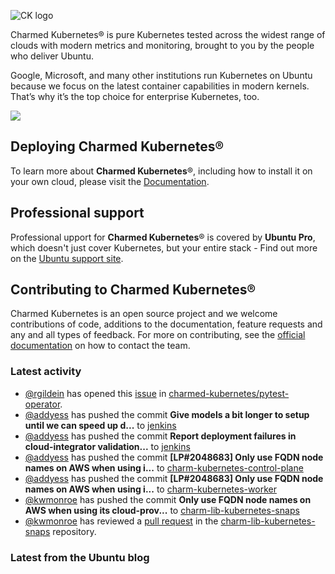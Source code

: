 ![CK logo](https://assets.ubuntu.com/v1/451d4cf4-Charmed+Kubernetes_RGB_onWhite_2022.svg)

Charmed Kubernetes® is pure Kubernetes tested across the widest range of clouds with modern metrics and monitoring, brought to you by the people who deliver Ubuntu.

Google, Microsoft, and many other institutions run Kubernetes on Ubuntu because we focus on the latest container capabilities in modern kernels. That’s why it’s the top choice for enterprise Kubernetes, too.

![](https://assets.ubuntu.com/v1/843c77b6-juju-at-a-glace.svg)

## Deploying Charmed Kubernetes®

To learn more about **Charmed Kubernetes**®, including how to install it on your own cloud, please visit the [Documentation][docs].

## Professional support

Professional upport for **Charmed Kubernetes**® is covered by **Ubuntu Pro**, which doesn't just cover Kubernetes, but your entire stack - Find out more on the [Ubuntu support site](https://ubuntu.com/support).

## Contributing to Charmed Kubernetes®

Charmed Kubernetes is an open source project and we welcome contributions of code, additions to the documentation, feature requests and any and all types of feedback. For more on contributing, see the [official documentation][get-in-touch] on how to contact the team.

<!-- LINKS -->
[docs]: https://ubuntu.com/kubernetes/docs
[get-in-touch]: https://ubuntu.com/kubernetes/docs/get-in-touch

### Latest activity

<!-- activity starts -->
 - [@rgildein](https://github.com/rgildein) has opened this [issue](https://github.com/charmed-kubernetes/pytest-operator/issues/122) in [charmed-kubernetes/pytest-operator](https://api.github.com/repos/charmed-kubernetes/pytest-operator).
 - [@addyess](https://github.com/addyess) has pushed the commit **Give models a bit longer to setup until we can speed up d...** to [jenkins](https://github.com/charmed-kubernetes/jenkins)
 - [@addyess](https://github.com/addyess) has pushed the commit **Report deployment failures in cloud-integrator validation...** to [jenkins](https://github.com/charmed-kubernetes/jenkins)
 - [@addyess](https://github.com/addyess) has pushed the commit **[LP#2048683] Only use FQDN node names on AWS when using i...** to [charm-kubernetes-control-plane](https://github.com/charmed-kubernetes/charm-kubernetes-control-plane)
 - [@addyess](https://github.com/addyess) has pushed the commit **[LP#2048683] Only use FQDN node names on AWS when using i...** to [charm-kubernetes-worker](https://github.com/charmed-kubernetes/charm-kubernetes-worker)
 - [@kwmonroe](https://github.com/kwmonroe) has pushed the commit **Only use FQDN node names on AWS when using its cloud-prov...** to [charm-lib-kubernetes-snaps](https://github.com/charmed-kubernetes/charm-lib-kubernetes-snaps)
 - [@kwmonroe](https://github.com/kwmonroe) has reviewed a [pull request](https://github.com/charmed-kubernetes/charm-lib-kubernetes-snaps/pull/14) in the [charm-lib-kubernetes-snaps](https://github.com/charmed-kubernetes/charm-lib-kubernetes-snaps) repository.
<!-- activity ends -->

<!-- roadmap starts -->

<!-- roadmap ends -->

### Latest from the Ubuntu blog

<!-- blog starts -->

<!-- blog ends -->

